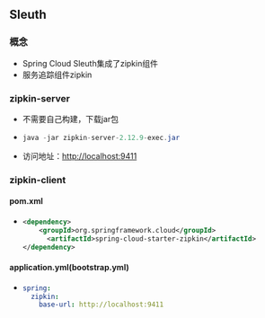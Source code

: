 ## Sleuth 

### 概念

* Spring Cloud Sleuth集成了zipkin组件
* 服务追踪组件zipkin

### zipkin-server

* 不需要自己构建，下载jar包

* ```java
  java -jar zipkin-server-2.12.9-exec.jar
  ```

* 访问地址：[http://localhost:9411](http://localhost:9411)

### zipkin-client

#### pom.xml

* ```xml
  <dependency>
      <groupId>org.springframework.cloud</groupId>
	    <artifactId>spring-cloud-starter-zipkin</artifactId>
  </dependency>
  ```

#### application.yml(bootstrap.yml)

* ```yaml
  spring:
    zipkin:
      base-url: http://localhost:9411
  ```
